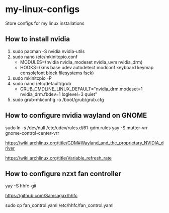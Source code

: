 # my-linux-configs
Store configs for my linux installations

## How to install nvidia

1. sudo pacman -S nvidia nvidia-utils
2. sudo nano /etc/mkinitcpio.conf
    - MODULES=(nvidia nvidia_modeset nvidia_uvm nvidia_drm)
    - HOOKS=(kms base udev autodetect modconf keyboard keymap consolefont block filesystems fsck)
3. sudo mkinitcpio -P
4. sudo nano /etc/default/grub
    - GRUB_CMDLINE_LINUX_DEFAULT="nvidia_drm.modeset=1 nvidia_drm.fbdev=1 loglevel=3 quiet"
5. sudo grub-mkconfig -o /boot/grub/grub.cfg


## How to configure nvidia wayland on GNOME

sudo ln -s /dev/null /etc/udev/rules.d/61-gdm.rules
yay -S mutter-vrr gnome-control-center-vrr

https://wiki.archlinux.org/title/GDM#Wayland_and_the_proprietary_NVIDIA_driver

https://wiki.archlinux.org/title/Variable_refresh_rate


## How to configure nzxt fan controller

yay -S hhfc-git 

https://github.com/Samsagax/hhfc

sudo cp fan_control.yaml /etc/hhfc/fan_control.yaml